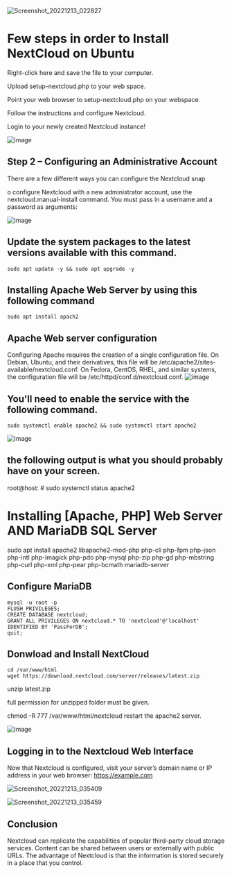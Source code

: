 ![Screenshot_20221213_022827](https://user-images.githubusercontent.com/97314874/207253092-cc0660ea-400a-4aa9-8b35-c8b31fc07354.png)


# Few steps in order to Install NextCloud on Ubuntu
 
Right-click here and save the file to your computer.

Upload setup-nextcloud.php to your web space.

Point your web browser to setup-nextcloud.php on your webspace.

Follow the instructions and configure Nextcloud.

Login to your newly created Nextcloud instance!

![image](https://user-images.githubusercontent.com/97314874/207274334-c2784f74-0998-473a-ac9a-04c65aa33cbb.png)


## Step 2 – Configuring an Administrative Account

There are a few different ways you can configure the Nextcloud snap

o configure Nextcloud with a new administrator account, use the nextcloud.manual-install command. You must pass in a username and a password as arguments:

![image](https://user-images.githubusercontent.com/97314874/207267884-4cf1c131-32b6-48da-bb3b-d1083186b14a.png)



##  Update the system packages to the latest versions available with this command.
```
sudo apt update -y && sudo apt upgrade -y
```
## Installing Apache Web Server by using this following command

```
sudo apt install apach2
```
## Apache Web server configuration
Configuring Apache requires the creation of a single configuration file. On Debian, Ubuntu, and their derivatives, this file will be /etc/apache2/sites-available/nextcloud.conf. On Fedora, CentOS, RHEL, and similar systems, the configuration file will be /etc/httpd/conf.d/nextcloud.conf.
![image](https://user-images.githubusercontent.com/97314874/207264597-fcb206cc-1c3c-4792-a91a-2664b397beeb.png)

## You'll need to enable the service with the following command.
```
sudo systemctl enable apache2 && sudo systemctl start apache2
```
![image](https://user-images.githubusercontent.com/97314874/207266741-aebc463a-7b4f-4c00-8c8a-cdf1752a91f5.png)

## the following output is what you should probably have on your screen. 

root@host: # sudo systemctl status apache2

# Installing [Apache, PHP] Web Server AND MariaDB SQL Server

sudo apt install apache2 libapache2-mod-php php-cli php-fpm php-json php-intl php-imagick php-pdo php-mysql php-zip php-gd php-mbstring php-curl php-xml php-pear php-bcmath mariadb-server

## Configure MariaDB
```
mysql -u root -p
FLUSH PRIVILEGES;
CREATE DATABASE nextcloud;
GRANT ALL PRIVILEGES ON nextcloud.* TO 'nextcloud'@'localhost' IDENTIFIED BY 'PassForDB';
quit;
```
## Donwload and Install NextCloud
```
cd /var/www/html
wget https://download.nextcloud.com/server/releases/latest.zip
```

unzip latest.zip

full permission for unzipped folder must be given.

chmod -R 777 /var/www/html/nextcloud
restart the apache2 server.


![image](https://user-images.githubusercontent.com/97314874/207270917-e7f01183-b371-44d2-aed6-661533a8717b.png)

## Logging in to the Nextcloud Web Interface

Now that Nextcloud is configured, visit your server’s domain name or IP address in your web browser:
https://example.com

![Screenshot_20221213_035409](https://user-images.githubusercontent.com/97314874/207273031-13bf9603-6515-48b2-9250-15ed13db2253.png)

![Screenshot_20221213_035459](https://user-images.githubusercontent.com/97314874/207273084-9b559f84-2cdc-4574-a9a1-8ce27cb800a2.png)

## Conclusion
Nextcloud can replicate the capabilities of popular third-party cloud storage services. Content can be shared between users or externally with public URLs. The advantage of Nextcloud is that the information is stored securely in a place that you control.



